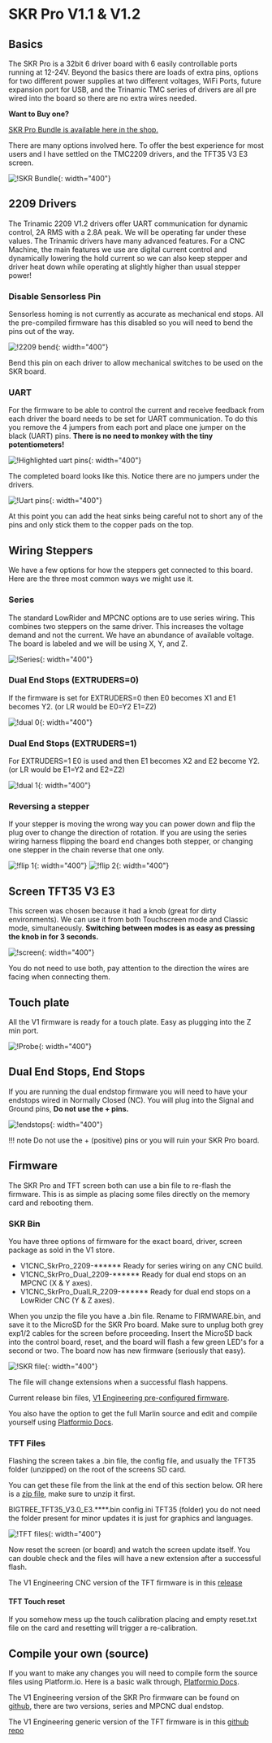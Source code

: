 # SKR Pro V1.1 & V1.2


## Basics

The SKR Pro is a 32bit 6 driver board with 6 easily controllable ports running at 12-24V. Beyond the
basics there are loads of extra pins, options for two different power supplies at two different
voltages, WiFi Ports, future expansion port for USB, and the Trinamic TMC series of drivers are all
pre wired into the board so there are no extra wires needed.

**Want to Buy one?**

[SKR Pro Bundle is available here in the shop.](https://shop.v1engineering.com/collections/parts/products/skr-pro1-2-6x-2209-drivers-tft35-e3-v3)

There are many options involved here. To offer the best experience for most users and I have settled
on the TMC2209 drivers, and the TFT35 V3 E3 screen.

![!SKR Bundle](https://www.v1engineering.com/wp-content/uploads/2020/07/srkbundle.jpg){: width="400"}

## 2209 Drivers

The Trinamic 2209 V1.2 drivers offer UART communication for dynamic control, 2A RMS with a 2.8A
peak. We will be operating far under these values. The Trinamic drivers have many advanced features.
For a CNC Machine, the main features we use are digital current control and dynamically lowering the
hold current so we can also keep stepper and driver heat down while operating at slightly higher
than usual stepper power!

### Disable Sensorless Pin

Sensorless homing is not currently as accurate as mechanical end stops. All the pre-compiled
firmware has this disabled so you will need to bend the pins out of the way.

![!2209 bend](https://www.v1engineering.com/wp-content/uploads/2020/07/sensorles-bend.jpg){: width="400"}

Bend this pin on each driver to allow mechanical switches to be used on the SKR board.

### UART

For the firmware to be able to control the current and receive feedback from each driver the board
needs to be set for UART communication. To do this you remove the 4 jumpers from each port and place
one jumper on the black (UART) pins. **There is no need to monkey with the tiny potentiometers!**

![!Highlighted uart pins](https://www.v1engineering.com/wp-content/uploads/2020/07/uart2-Arrows.jpg){: width="400"}

The completed board looks like this. Notice there are no jumpers under the drivers.

![!Uart pins](https://www.v1engineering.com/wp-content/uploads/2020/07/Uart-scaled.jpg){: width="400"}

At this point you can add the heat sinks being careful not to short any of the pins and only stick
them to the copper pads on the top.

## Wiring Steppers

We have a few options for how the steppers get connected to this board. Here are the three most
common ways we might use it.

### Series

The standard LowRider and MPCNC options are to use series wiring. This combines two steppers on the
same driver. This increases the voltage demand and not the current. We have an abundance of
available voltage. The board is labeled and we will be using X, Y, and Z.

![!Series](https://www.v1engineering.com/wp-content/uploads/2020/07/Series-skr-labels-scaled.jpg){: width="400"}

### Dual End Stops (EXTRUDERS=0)

If the firmware is set for EXTRUDERS=0 then E0 becomes X1 and E1 becomes Y2. (or LR would be E0=Y2
E1=Z2)

![!dual 0](https://www.v1engineering.com/wp-content/uploads/2020/07/dual2-scaled.jpg){: width="400"}

### Dual End Stops (EXTRUDERS=1)

For EXTRUDERS=1 E0 is used and then E1 becomes X2 and E2 become Y2. (or LR would be E1=Y2 and E2=Z2)

![!dual 1](https://www.v1engineering.com/wp-content/uploads/2020/07/Dual-Ex-1-scaled.jpg){: width="400"}

### Reversing a stepper

If your stepper is moving the wrong way you can power down and flip the plug over to change the
direction of rotation. If you are using the series wiring harness flipping the board end changes
both stepper, or changing one stepper in the chain reverse that one only.

![!flip 1](https://www.v1engineering.com/wp-content/uploads/2020/07/flip1-scaled.jpg){: width="400"}
![!flip 2](https://www.v1engineering.com/wp-content/uploads/2020/07/flip2-scaled.jpg){: width="400"}

## Screen TFT35 V3 E3

This screen was chosen because it had a knob (great for dirty environments). We can use it from both
Touchscreen mode and Classic mode, simultaneously. **Switching between modes is as easy as pressing
the knob in for 3 seconds.**

![!screen](https://www.v1engineering.com/wp-content/uploads/2021/01/lcd-touch-Labels-scaled-1.jpg){: width="400"}

You do not need to use both, pay attention to the direction the wires are facing when connecting
them.

## Touch plate

All the V1 firmware is ready for a touch plate. Easy as plugging into the Z min port.

![!Probe](https://www.v1engineering.com/wp-content/uploads/2020/07/Z-probe-scaled.jpg){: width="400"}

## Dual End Stops, End Stops

If you are running the dual endstop firmware you will need to have your endstops wired in Normally
Closed (NC). You will plug into the Signal and Ground pins, **Do not use the + pins.**

![!endstops](https://www.v1engineering.com/wp-content/uploads/2020/07/endstops-scaled.jpg){: width="400"}

!!! note
    Do not use the + (positive) pins or you will ruin your SKR Pro board.

## Firmware

The SKR Pro and TFT screen both can use a bin file to re-flash the firmware. This is as simple as
placing some files directly on the memory card and rebooting them.

### SKR Bin

You have three options of firmware for the exact board, driver, screen package as sold in the V1 store.

* V1CNC_SkrPro_2209-****** Ready for series wiring on any CNC build.
* V1CNC_SkrPro_Dual_2209-****** Ready for dual end stops on an MPCNC (X & Y axes).
* V1CNC_SkrPro_DualLR_2209-****** Ready for dual end stops on a LowRider CNC (Y & Z axes).

When you unzip the file you have a .bin file. Rename to FIRMWARE.bin, and save it to the MicroSD for the SKR Pro board. Make sure to unplug both grey exp1/2 cables for the screen before proceeding. Insert the MicroSD back into the control board, reset, and the board will flash a few green LED's for a second or two. The board now has new firmware (seriously that easy). 

![!SKR file](https://www.v1engineering.com/wp-content/uploads/2020/08/SKR_Bin.jpg){: width="400"}

The file will change extensions when a successful flash happens.


Current release bin files, [V1 Engineering pre-configured firmware](https://github.com/V1EngineeringInc/MarlinBuilder/releases).

You also have the option to get the full Marlin source and edit and compile yourself using [Platformio Docs](../learn/platformio.md).


### TFT Files

Flashing the screen takes a .bin file, the config file, and usually the TFT35 folder (unzipped) on the root of the screens SD card.

You can get these file from the link at the end of this section below. OR here is a [zip file](https://github.com/V1EngineeringInc/BIGTREETECH-TouchScreenFirmware/blob/master/TFT_E3V3_1_7_21.zip), make sure to unzip it first.

BIGTREE_TFT35_V3.0_E3.****.bin
config.ini
TFT35 (folder) you do not need the folder present for minor updates it is just for graphics and languages.

![!TFT files](https://www.v1engineering.com/wp-content/uploads/2020/08/TFT35_bin.jpg){: width="400"}

Now reset the screen (or board) and watch the screen update itself. You can double check and the files will have a new extension after a successful flash.

The V1 Engineering CNC version of the TFT firmware is in this [release](https://github.com/V1EngineeringInc/BIGTREETECH-TouchScreenFirmware/releases/tag/V1-Vx.x.26)

#### TFT Touch reset

If you somehow mess up the touch calibration placing and empty reset.txt file on the card and resetting will trigger a re-calibration.

## Compile your own (source)

If you want to make any changes you will need to compile form the source files using Platform.io.
Here is a basic walk through, [Platformio Docs](../learn/platformio.md).

The V1 Engineering version of the SKR Pro firmware can be found on
[github](https://github.com/V1EngineeringInc/MarlinBuilder/releases), there are two versions, series and MPCNC dual endstop.

The V1 Engineering generic version of the TFT firmware is in this [github
repo](https://github.com/V1EngineeringInc/BIGTREETECH-TouchScreenFirmware)

